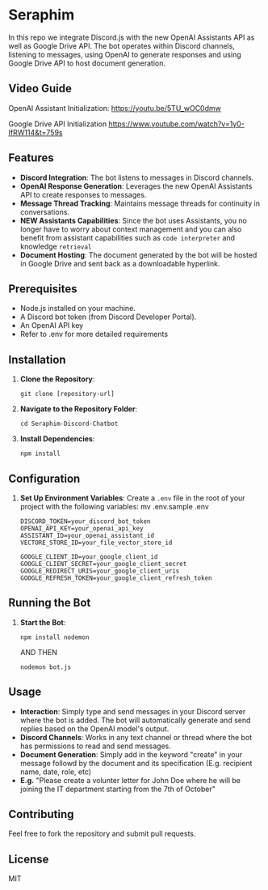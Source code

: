 # Seraphim

In this repo we integrate Discord.js with the new OpenAI Assistants API as well as Google Drive API. The bot operates within Discord channels, listening to messages, using OpenAI to generate responses and using Google Drive API to host document generation.

## Video Guide
OpenAI Assistant Initialization:
https://youtu.be/5TU_wOC0dmw

Google Drive API Initialization
https://www.youtube.com/watch?v=1y0-IfRW114&t=759s
## Features

- **Discord Integration**: The bot listens to messages in Discord channels.
- **OpenAI Response Generation**: Leverages the new OpenAI Assistants API to create responses to messages.
- **Message Thread Tracking**: Maintains message threads for continuity in conversations.
- **NEW Assistants Capabilities**: Since the bot uses Assistants, you no longer have to worry about context management and you can also benefit from assistant capabilities such as `code interpreter` and knowledge `retrieval`
- **Document Hosting**: The document generated by the bot will be hosted in Google Drive and sent back as a downloadable hyperlink.

## Prerequisites

- Node.js installed on your machine.
- A Discord bot token (from Discord Developer Portal).
- An OpenAI API key
- Refer to .env for more detailed requirements

## Installation

1. **Clone the Repository**:
   ```
   git clone [repository-url]
   ```
2. **Navigate to the Repository Folder**:
   ```
   cd Seraphim-Discord-Chatbot
   ```
3. **Install Dependencies**:
   ```
   npm install
   ```

## Configuration

1. **Set Up Environment Variables**:
   Create a `.env` file in the root of your project with the following variables:
   mv .env.sample .env 
   ```
   DISCORD_TOKEN=your_discord_bot_token
   OPENAI_API_KEY=your_openai_api_key
   ASSISTANT_ID=your_openai_assistant_id
   VECTORE_STORE_ID=your_file_vector_store_id
   
   GOOGLE_CLIENT_ID=your_google_client_id
   GOOGLE_CLIENT_SECRET=your_google_client_secret
   GOOGLE_REDIRECT_URIS=your_google_client_uris
   GOOGLE_REFRESH_TOKEN=your_google_client_refresh_token
   ```

## Running the Bot

1. **Start the Bot**:
   ```
   npm install nodemon
   ```
   AND THEN
   ```
   nodemon bot.js
   ```

## Usage

- **Interaction**: Simply type and send messages in your Discord server where the bot is added. The bot will automatically generate and send replies based on the OpenAI model's output.
- **Discord Channels**: Works in any text channel or thread where the bot has permissions to read and send messages.
- **Document Generation**: Simply add in the keyword "create" in your message followd by the document and its specification (E.g. recipient name, date, role, etc)
- **E.g.** "Please create a volunter letter for John Doe where he will be joining the IT department starting from the 7th of October"

## Contributing

Feel free to fork the repository and submit pull requests.

## License

MIT
